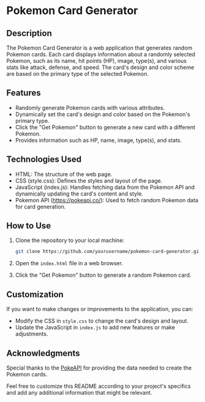 # Pokemon Card Generator

## Description

The Pokemon Card Generator is a web application that generates random Pokemon cards. Each card displays information about a randomly selected Pokemon, such as its name, hit points (HP), image, type(s), and various stats like attack, defense, and speed. The card's design and color scheme are based on the primary type of the selected Pokemon.

## Features

- Randomly generate Pokemon cards with various attributes.
- Dynamically set the card's design and color based on the Pokemon's primary type.
- Click the "Get Pokemon" button to generate a new card with a different Pokemon.
- Provides information such as HP, name, image, type(s), and stats.

## Technologies Used

- HTML: The structure of the web page.
- CSS (style.css): Defines the styles and layout of the page.
- JavaScript (index.js): Handles fetching data from the Pokemon API and dynamically updating the card's content and style.
- Pokemon API (https://pokeapi.co/): Used to fetch random Pokemon data for card generation.

## How to Use

1. Clone the repository to your local machine:

   ```bash
   git clone https://github.com/yourusername/pokemon-card-generator.git
   ```

2. Open the `index.html` file in a web browser.

3. Click the "Get Pokemon" button to generate a random Pokemon card.

## Customization

If you want to make changes or improvements to the application, you can:

- Modify the CSS in `style.css` to change the card's design and layout.
- Update the JavaScript in `index.js` to add new features or make adjustments.

## Acknowledgments

Special thanks to the [PokeAPI](https://pokeapi.co/) for providing the data needed to create the Pokemon cards.

Feel free to customize this README according to your project's specifics and add any additional information that might be relevant.

